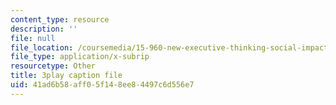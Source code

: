 ```yaml
---
content_type: resource
description: ''
file: null
file_location: /coursemedia/15-960-new-executive-thinking-social-impact-technology-projects-fall-2017-spring-2018/41ad6b58aff05f148ee84497c6d556e7_EZCmSXZnT6Q.vtt
file_type: application/x-subrip
resourcetype: Other
title: 3play caption file
uid: 41ad6b58-aff0-5f14-8ee8-4497c6d556e7
---
```

